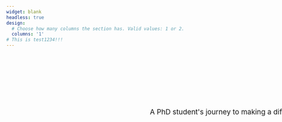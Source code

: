 ```yaml
---
widget: blank
headless: true
design:
  # Choose how many columns the section has. Valid values: 1 or 2.
  columns: '1'
# This is test1234!!!
---
```




<head><style>
.container {
	height: 125px;
	width: 5500px;
	position: relative;
}
.center {
	margin: 0;
	position: absolute;
	top: 100%;
	left: 50%;
	-ms-transform: translate(-50%, -50%);
	transform: translate(-50%, -50%);
}
div.test {
	max-width: 500px;
	margin: auto;
	border: 3px solid #73AD21;
}
.full-width {
	height: 125px;
    width: 100vw;
	position: relative;
	left: 50%;
	right: 50%;
	margin-left: -50vw;
	margin-right: -50vw;
}
</style></head>

<div class="container">
  <div class="center"; style="text-align:center; font-size: calc(100% + 4.5vw); margin: auto">
    <p> A PhD student's journey to making a difference in the world, one mind at a time </p>
  </div>
</div>





<div class="full-width"; style="text-align:center; font-size: calc(100% + 0.5vw); margin: auto">
    <p> A PhD student's journey to making a difference in the world, one mind at a time </p>
</div>